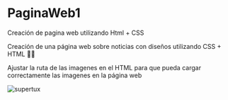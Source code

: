 # PaginaWeb1
Creación de pagina web utilizando Html + CSS

Creación de una página web sobre noticias con diseños utilizando CSS + HTML 🧩🛜

Ajustar la ruta de las imagenes en el HTML para que pueda cargar correctamente las imagenes en la página web

![supertux](https://github.com/ricardogomez99/PaginaWeb1/assets/92341478/50ea29b6-5b7c-479a-99cb-7797e7879ee1)
